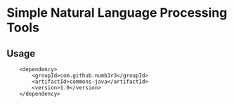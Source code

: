 Simple Natural Language Processing Tools
=================================

Usage
-----
        <dependency>
            <groupId>com.github.numb3r3</groupId>
            <artifactId>commons-java</artifactId>
            <version>1.0</version>
        </dependency>